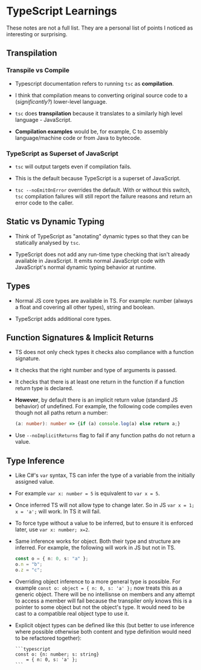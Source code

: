 # TypeScript Learnings

These notes are not a full list. They are a personal list of points I noticed as interesting or surprising.

## Transpilation

### Transpile vs Compile

- Typescript documentation refers to running `tsc` as **compilation**.

- I think that compilation means to converting original source code to a
  (_significantly?_) lower-level language.

- `tsc` does **transpilation** because it translates to a similarly
  high level language - JavaScript.

- **Compilation examples** would be, for example, C to assembly language/machine code
or from Java to bytecode.

### TypeScript as Superset of JavaScript

- `tsc` will output targets even if compilation fails.

- This is the default because TypeScript is a superset of JavaScript.

- `tsc --noEmitOnError` overrides the default. With or without this switch,
  `tsc` compilation failures will still report the failure reasons and return
  an error code to the caller.

## Static vs Dynamic Typing

- Think of TypeScript as "anotating" dynamic types so that they can be
  statically analysed by `tsc`.

- TypeScript does not add any run-time type checking that isn't already
  available in JavaScript. It emits normal JavaScript code with JavaScript's
  normal dynamic typing behavior at runtime.

## Types

- Normal JS core types are available in TS. For example: number (always
  a float and covering all other types), string and boolean.

- TypeScript adds additional core types.

## Function Signatures & Implicit Returns

- TS does not only check types it checks also compliance with a function
  signature.

- It checks that the right number and type of arguments is passed.

- It checks that there is at least one return in the function if a function
  return type is declared.

- **However**, by default there is an implicit return value
  (standard JS behavior) of undefined. For example, the following code compiles
  even though not all paths return a number:

  ```typescript
  (a: number): number => {if (a) console.log(a) else return a;}
  ```

- Use `--noImplicitReturns` flag to fail if any function paths do not
  return a value.

## Type Inference

- Like C#'s `var` syntax, TS can infer the type of a variable from the
  initially assigned value.

- For example `var x: number = 5` is equivalent to `var x = 5`.

- Once inferred TS will not allow type to change later. So in JS
  `var x = 1; x = 'a';` will work. In TS it will fail.

- To force type without a value to be inferred, but to ensure it is
  enforced later, use `var x: number; x=2`.

- Same inference works for object. Both their type and structure are inferred.
  For example, the following will work in JS but not in TS.

  ```typescript
  const o = { n: 0, s: "a" };
  o.n = "b";
  o.z = "c";
  ```

- Overriding object inference to a more general type is possible. For example `const o: object = { n: 0, s: 'a' };`
  now treats this as a generic object. There will be no
  intellisnse on members and any attempt to access a member
  will fail because the transpiler only knows this is a pointer
  to some object but not the object's type. It would need to
  be cast to a compatible real object type to use it.

- Explicit object types can be defined like this (but better
  to use inference where possible otherwise both content and
  type definition would need to be refactored together):

      ```typescript
      const o: {n: number; s: string}
          = { n: 0, s: 'a' };
      ```
